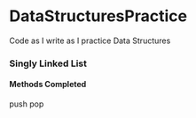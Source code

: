 # DataStructuresPractice
Code as I write as I practice Data Structures

### Singly Linked List
#### Methods Completed
push
pop
